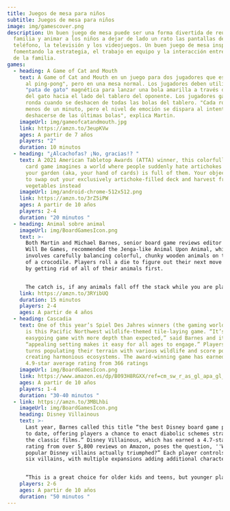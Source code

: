```yaml
---
title: Juegos de mesa para niños
subtitle: Juegos de mesa para niños
image: img/gamescover.png
description: Un buen juego de mesa puede ser una forma divertida de reunir a la
  familia y animar a los niños a dejar de lado un rato las pantallas del
  teléfono, la televisión y los videojuegos. Un buen juego de mesa inspira,
  fomentando la estrategia, el trabajo en equipo y la interacción entre miembros
  de la familia.
games:
  - heading: A Game of Cat and Mouth
    text: A Game of Cat and Mouth en un juego para dos jugadores que es "como jugar
      al ping-pong", pero en una mesa normal. Los jugadores deben utilizar una
      "pata de gato" magnética para lanzar una bola amarilla a través de la boca
      del gato hacia el lado del tablero del oponente. Los jugadores ganan la
      ronda cuando se deshacen de todas las bolas del tablero. "Cada ronda dura
      menos de un minuto, pero el nivel de emoción se dispara al intentar
      deshacerse de las últimas bolas", explica Martin.
    imageUrl: img/gameofcatandmouth.jpg
    link: https://amzn.to/3eupKVw
    ages: A partir de 7 años
    players: "2"
    duration: 10 minutos
  - heading: "¿Alcachofas? ¡No, gracias!? "
    text: A 2021 American Tabletop Awards (ATTA) winner, this colorfully illustrated
      card game imagines a world where people suddenly hate artichokes — and
      your garden (aka, your hand of cards) is full of them. Your objective is
      to swap out your exclusively artichoke-filled deck and harvest fresh
      vegetables instead
    imageUrl: img/android-chrome-512x512.png
    link: https://amzn.to/3rZ5iPW
    ages: A partir de 10 años
    players: 2-4
    duration: "20 minutos "
  - heading: Animal sobre animal
    imageUrl: img/BoardGamesIcon.png
    text: >-
      Both Martin and Michael Barnes, senior board game reviews editor at There
      Will Be Games, recommended the Jenga-like Animal Upon Animal, which
      involves carefully balancing colorful, chunky wooden animals on the back
      of a crocodile. Players roll a die to figure out their next move and win
      by getting rid of all of their animals first.


      The catch is, if any animals fall off the stack while you are placing one, you have to take them, which you don’t want
    link: https://amzn.to/3RYibUQ
    duration: 15 minutos
    players: 2-4
    ages: A partir de 4 años
  - heading: Cascadia
    text: One of this year’s Spiel Des Jahres winners (the gaming world’s top award)
      is this Pacific Northwest wildlife-themed tile-laying game. “It’s an
      easygoing game with more depth than expected,” said Barnes and its
      “appealing setting makes it easy for all ages to engage.” Players take
      turns populating their terrain with various wildlife and score points by
      creating harmonious ecosystems. The award-winning game has earned a
      4.9-star average rating from 366 ratings
    imageUrl: img/BoardGamesIcon.png
    link: https://www.amazon.es/dp/B093H8RGXX/ref=cm_sw_r_as_gl_apa_gl_i_YW84ME5FZRRQFHA0RPT6?linkCode=ml2&tag=alfmcalle-21
    ages: A partir de 10 años
    players: 1-4
    duration: "30-40 minutos "
  - link: https://amzn.to/3MBLhbi
    imageUrl: img/BoardGamesIcon.png
    heading: Disney Villainous
    text: >-
      Last year, Barnes called this title “the best Disney board game published
      to date, offering players a chance to enact diabolic schemes straight from
      the classic films.” Disney Villainous, which has earned a 4.7-star average
      rating from over 5,800 reviews on Amazon, poses the question, ''What if
      popular Disney villains actually triumphed?” Each player controls one of
      six villains, with multiple expansions adding additional characters.


      “This is a great choice for older kids and teens, but younger players will enjoy this with some help from older friends, siblings or parents,” Barnes said.
    players: 2-6
    ages: A partir de 10 años
    duration: "50 minutos "
---
```

